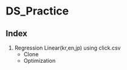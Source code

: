 # DS_Practice
## Index
  1. Regression Linear(kr,en,jp) using click.csv
     - Clone
     - Optimization
